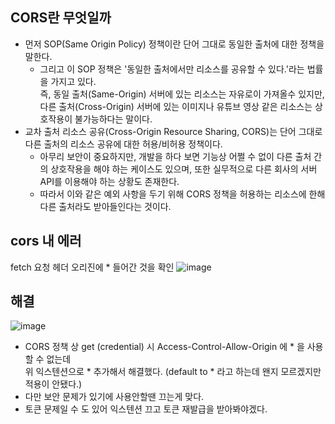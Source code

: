 
## CORS란 무엇일까
- 먼저 SOP(Same Origin Policy) 정책이란 단어 그대로 동일한 출처에 대한 정책을 말한다.
  - 그리고 이 SOP 정책은 '동일한 출처에서만 리소스를 공유할 수 있다.'라는 법률을 가지고 있다. </br>
    즉, 동일 출처(Same-Origin) 서버에 있는 리소스는 자유로이 가져올수 있지만,</br>
    다른 출처(Cross-Origin) 서버에 있는 이미지나 유튜브 영상 같은 리소스는 상호작용이 불가능하다는 말이다.
- 교차 출처 리소스 공유(Cross-Origin Resource Sharing, CORS)는 단어 그대로 다른 출처의 리소스 공유에 대한 허용/비허용 정책이다.
  - 아무리 보안이 중요하지만, 개발을 하다 보면 기능상 어쩔 수 없이 다른 출처 간의 상호작용을 해야 하는 케이스도 있으며, 또한 실무적으로 다른 회사의 서버 API를 이용해야 하는 상황도 존재한다.
  - 따라서 이와 같은 예외 사항을 두기 위해 CORS 정책을 허용하는 리소스에 한해 다른 출처라도 받아들인다는 것이다.

## cors 내 에러
fetch 요청 헤더 오리진에 * 들어간 것을 확인
![image](https://github.com/Bryan051/TIL/assets/68111122/6469ce92-f746-4a8e-b9af-fbbbdf2840ab)


## 해결
![image](https://github.com/Bryan051/TIL/assets/68111122/25dadf7b-d144-451c-83c2-79b9de1c94af)

- CORS 정책 상 get (credential) 시 Access-Control-Allow-Origin 에 * 을 사용할 수 없는데</br>
  위 익스텐션으로 * 추가해서 해결했다. (default to * 라고 하는데 왠지 모르겠지만 적용이 안됐다.)
- 다만 보안 문제가 있기에 사용안할땐 끄는게 맞다.
- 토큰 문제일 수 도 있어 익스텐션 끄고 토큰 재발급을 받아봐야겠다.


